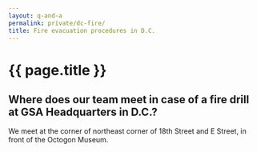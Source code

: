 ```yaml
---
layout: q-and-a
permalink: private/dc-fire/
title: Fire evacuation procedures in D.C.
---
```

# {{ page.title }}

## Where does our team meet in case of a fire drill at GSA Headquarters in D.C.?  

We meet at the corner of northeast corner of 18th Street and E Street, in front of the Octogon Museum. 
